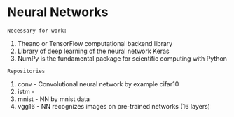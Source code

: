 Neural Networks
===========================
```Necessary for work:```
1) Theano or TensorFlow computational backend library
2) Library of deep learning of the neural network Keras
3) NumPy is the fundamental package for scientific computing with Python

```Repositories```
1. conv - Convolutional neural network by example cifar10
2. istm -
3. mnist - NN by mnist data
4. vgg16 - NN recognizes images on pre-trained networks (16 layers)
